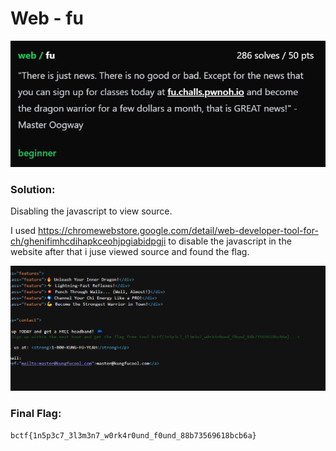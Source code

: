 # Web - fu

![Challenge](https://github.com/x03ee/BuckeyeCTF-2024/blob/main/web/fu/challenge.PNG)

### Solution:
Disabling the javascript to view source.

I used https://chromewebstore.google.com/detail/web-developer-tool-for-ch/ghenifimhcdihapkceohjpgiabidpgji to disable the javascript in the website after that i juse viewed source and found the flag.

 
![Flag Revealed](https://github.com/x03ee/BuckeyeCTF-2024/blob/main/web/fu/flag.PNG)

### Final Flag:
```
bctf{1n5p3c7_3l3m3n7_w0rk4r0und_f0und_88b73569618bcb6a}
```
